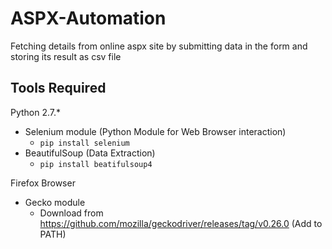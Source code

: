 # ASPX-Automation
Fetching details from online aspx site by submitting data in the form and storing its result as csv file

## Tools Required
Python 2.7.*
  - Selenium module (Python Module for Web Browser interaction)
    - `pip install selenium`
  - BeautifulSoup (Data Extraction)
    - `pip install beatifulsoup4`
    
Firefox Browser
  - Gecko module 
    - Download from https://github.com/mozilla/geckodriver/releases/tag/v0.26.0 (Add to PATH)
  
